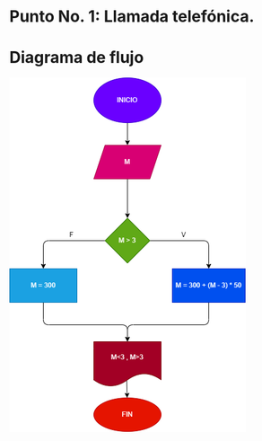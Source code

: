 # Punto No. 1: Llamada telefónica.

# Diagrama de flujo

![Diagrama de flujo](diagrama-llamada.png "Diagrama de flujo")